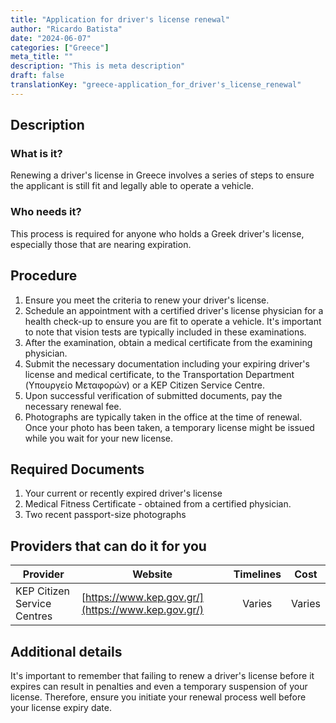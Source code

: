 ```yaml
---
title: "Application for driver's license renewal"
author: "Ricardo Batista"
date: "2024-06-07"
categories: ["Greece"]
meta_title: ""
description: "This is meta description"
draft: false
translationKey: "greece-application_for_driver's_license_renewal"
---
```


## Description
### What is it?
Renewing a driver's license in Greece involves a series of steps to ensure the applicant is still fit and legally able to operate a vehicle.

### Who needs it?
This process is required for anyone who holds a Greek driver's license, especially those that are nearing expiration.

## Procedure
1. Ensure you meet the criteria to renew your driver's license. 
2. Schedule an appointment with a certified driver's license physician for a health check-up to ensure you are fit to operate a vehicle. It's important to note that vision tests are typically included in these examinations. 
3. After the examination, obtain a medical certificate from the examining physician.
4. Submit the necessary documentation including your expiring driver's license and medical certificate, to the Transportation Department (Υπουργείο Μεταφορών) or a KEP Citizen Service Centre. 
5. Upon successful verification of submitted documents, pay the necessary renewal fee.
6. Photographs are typically taken in the office at the time of renewal. Once your photo has been taken, a temporary license might be issued while you wait for your new license. 

## Required Documents
1. Your current or recently expired driver's license 
2. Medical Fitness Certificate - obtained from a certified physician. 
3. Two recent passport-size photographs 

## Providers that can do it for you

| Provider        |     Website     |     Timelines    |       Cost      |
| --------------- | --------------- |  :-------------: | :-------------: |
| KEP Citizen Service Centres     |  [https://www.kep.gov.gr/](https://www.kep.gov.gr/)      |      Varies      |        Varies       |

## Additional details
It's important to remember that failing to renew a driver's license before it expires can result in penalties and even a temporary suspension of your license. Therefore, ensure you initiate your renewal process well before your license expiry date.
